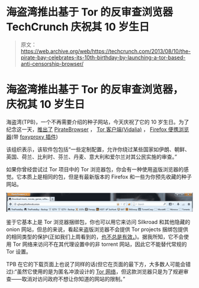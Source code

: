 # 海盗湾推出基于 Tor 的反审查浏览器 TechCrunch 庆祝其 10 岁生日

> 原文：<https://web.archive.org/web/https://techcrunch.com/2013/08/10/the-pirate-bay-celebrates-its-10th-birthday-by-launching-a-tor-based-anti-censorship-browser/>

# 海盗湾推出基于 Tor 的反审查浏览器，庆祝其 10 岁生日

海盗湾(TPB)，一个不再需要介绍的种子网站，今天庆祝了它的 10 岁生日。为了纪念这一天，[推出了](https://web.archive.org/web/20221207182608/https://thepiratebay.sx/blog/233) [PirateBrowser](https://web.archive.org/web/20221207182608/http://piratebrowser.com/) ， [Tor 客户端(Vidalia)](https://web.archive.org/web/20221207182608/https://www.torproject.org/) ， [Firefox 便携浏览器](https://web.archive.org/web/20221207182608/http://portableapps.com/apps/internet/firefox_portable)(带 [foxyproxy 插件](https://web.archive.org/web/20221207182608/https://getfoxyproxy.org/))

该组织表示，该软件包包括“一些定制配置，允许你绕过某些国家如伊朗、朝鲜、英国、荷兰、比利时、芬兰、丹麦、意大利和爱尔兰对其公民实施的审查。”

如果你曾经尝试过 Tor 项目中的 Tor 浏览器包，你会有一种使用盗版浏览器的感觉。它本质上是相同的包，但是有最新版本的 Firefox 和一些为你预先收藏的种子网站。

![browser](img/c59ac8dc5aecd8b02baeefb2f4016be9.png)

鉴于它基本上是 Tor 浏览器捆绑包，你也可以用它来访问 Silkroad 和其他隐藏的 onion 网站，但总的来说，看起来盗版浏览器不会提供 Tor projects 捆绑包提供的相同类型的保护(正如我们上周看到的，[也不总是有效，](https://web.archive.org/web/20221207182608/https://www.eff.org/deeplinks/2013/08/tor-browser-attacked-users-should-update-software-immediately))。据我所知，它不会使用 Tor 网络来访问不在其代理设置中的非 torrent 网站，因此它不能替代常规的 Tor 设置。

TPB 在它的下载页面上也说了同样的话(但它在页面的最下方，大多数人可能会错过):“虽然它使用的是为匿名冲浪设计的 [Tor 网络](https://web.archive.org/web/20221207182608/https://www.torproject.org/)，但这款浏览器只是为了规避审查——取消对访问政府不想让你知道的网站的限制。”